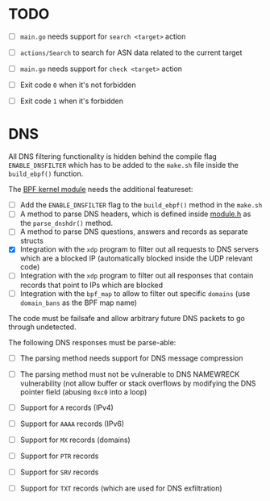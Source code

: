 # TODO

- [ ] `main.go` needs support for `search <target>` action
- [ ] `actions/Search` to search for ASN data related to the current target

- [ ] `main.go` needs support for `check <target>` action
- [ ] Exit code `0` when it's not forbidden
- [ ] Exit code `1` when it's forbidden


# DNS

All DNS filtering functionality is hidden behind the compile flag `ENABLE_DNSFILTER`
which has to be added to the `make.sh` file inside the `build_ebpf()` function.

The [BPF kernel module](./kernel/ebpf/module.c) needs the additional featureset:

- [ ] Add the `ENABLE_DNSFILTER` flag to the `build_ebpf()` method in the `make.sh`
- [ ] A method to parse DNS headers, which is defined inside [module.h](./kernel/ebpf/module.h) as the `parse_dnshdr()` method.
- [ ] A method to parse DNS questions, answers and records as separate structs
- [x] Integration with the `xdp` program to filter out all requests to DNS servers which are a blocked IP (automatically blocked inside the UDP relevant code)
- [ ] Integration with the `xdp` program to filter out all responses that contain records that point to IPs which are blocked
- [ ] Integration with the `bpf_map` to allow to filter out specific `domains` (use `domain_bans` as the BPF map name)

The code must be failsafe and allow arbitrary future DNS packets to go through undetected.

The following DNS responses must be parse-able:

- [ ] The parsing method needs support for DNS message compression
- [ ] The parsing method must not be vulnerable to DNS NAMEWRECK vulnerability (not allow buffer or stack overflows by modifying the DNS pointer field (abusing `0xc0` into a loop)
- [ ] Support for `A` records (IPv4)
- [ ] Support for `AAAA` records (IPv6)
- [ ] Support for `MX` records (domains)
- [ ] Support for `PTR` records
- [ ] Support for `SRV` records
- [ ] Support for `TXT` records (which are used for DNS exfiltration)

